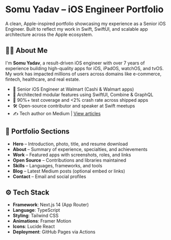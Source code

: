 # Somu Yadav – iOS Engineer Portfolio

A clean, Apple-inspired portfolio showcasing my experience as a Senior iOS Engineer. Built to reflect my work in Swift, SwiftUI, and scalable app architecture across the Apple ecosystem.

## 👨‍💻 About Me

I'm **Somu Yadav**, a result-driven iOS engineer with over 7 years of experience building high-quality apps for iOS, iPadOS, watchOS, and tvOS. My work has impacted millions of users across domains like e-commerce, fintech, healthcare, and real estate.

- 💼 Senior iOS Engineer at Walmart (Cashi & Walmart apps)
- 🚀 Architected modular features using SwiftUI, Combine & GraphQL
- 🧪 90%+ test coverage and <2% crash rate across shipped apps
- 🛠 Open-source contributor and speaker at Swift meetups
- ✍ Tech author on Medium | [View articles](https://medium.com/@somuyadav)

## 🧩 Portfolio Sections

- **Hero** – Introduction, photo, title, and resume download
- **About** – Summary of experience, specialties, and achievements
- **Work** – Featured apps with screenshots, roles, and links
- **Open Source** – Contributions and libraries maintained
- **Skills** – Languages, frameworks, and tools
- **Blog** – Latest Medium posts (optional embed or links)
- **Contact** – Email and social profiles

## ⚙️ Tech Stack

- **Framework**: Next.js 14 (App Router)
- **Language**: TypeScript
- **Styling**: Tailwind CSS
- **Animations**: Framer Motion
- **Icons**: Lucide React
- **Deployment**: GitHub Pages via Actions

